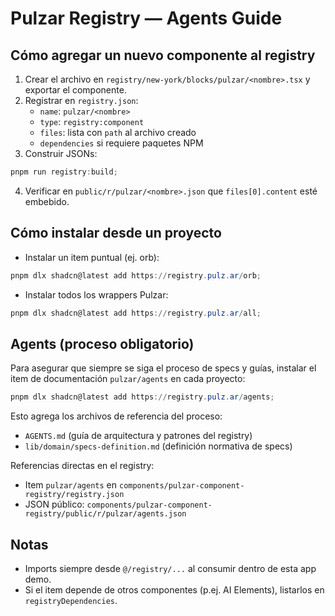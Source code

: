 # Pulzar Registry — Agents Guide

## Cómo agregar un nuevo componente al registry

1. Crear el archivo en `registry/new-york/blocks/pulzar/<nombre>.tsx` y exportar el componente.
2. Registrar en `registry.json`:
   - `name`: `pulzar/<nombre>`
   - `type`: `registry:component`
   - `files`: lista con `path` al archivo creado
   - `dependencies` si requiere paquetes NPM
3. Construir JSONs:
```powershell
pnpm run registry:build;
```
4. Verificar en `public/r/pulzar/<nombre>.json` que `files[0].content` esté embebido.

## Cómo instalar desde un proyecto

- Instalar un item puntual (ej. orb):
```powershell
pnpm dlx shadcn@latest add https://registry.pulz.ar/orb;
```

- Instalar todos los wrappers Pulzar:
```powershell
pnpm dlx shadcn@latest add https://registry.pulz.ar/all;
```

## Agents (proceso obligatorio)

Para asegurar que siempre se siga el proceso de specs y guías, instalar el item de documentación `pulzar/agents` en cada proyecto:

```powershell
pnpm dlx shadcn@latest add https://registry.pulz.ar/agents;
```

Esto agrega los archivos de referencia del proceso:

- `AGENTS.md` (guía de arquitectura y patrones del registry)
- `lib/domain/specs-definition.md` (definición normativa de specs)

Referencias directas en el registry:

- Item `pulzar/agents` en `components/pulzar-component-registry/registry.json`
- JSON público: `components/pulzar-component-registry/public/r/pulzar/agents.json`

## Notas

- Imports siempre desde `@/registry/...` al consumir dentro de esta app demo.
- Si el item depende de otros componentes (p.ej. AI Elements), listarlos en `registryDependencies`.

